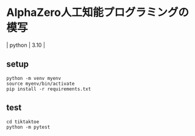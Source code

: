 # AlphaZero人工知能プログラミングの模写
|  python  |  3.10  |

## setup
```
python -m venv myenv
source myenv/bin/activate
pip install -r requirements.txt
```

## test
```
cd tiktaktoe
python -m pytest
```
